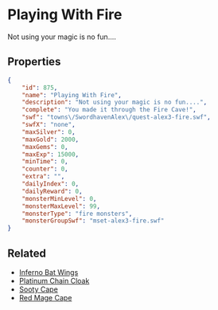 # Playing With Fire

Not using your magic is no fun....

## Properties

```json
{
    "id": 875,
    "name": "Playing With Fire",
    "description": "Not using your magic is no fun....",
    "complete": "You made it through the Fire Cave!",
    "swf": "towns\/SwordhavenAlex\/quest-alex3-fire.swf",
    "swfX": "none",
    "maxSilver": 0,
    "maxGold": 2000,
    "maxGems": 0,
    "maxExp": 15000,
    "minTime": 0,
    "counter": 0,
    "extra": "",
    "dailyIndex": 0,
    "dailyReward": 0,
    "monsterMinLevel": 0,
    "monsterMaxLevel": 99,
    "monsterType": "fire monsters",
    "monsterGroupSwf": "mset-alex3-fire.swf"
}
```

## Related

- [Inferno Bat Wings](../items/6624-inferno-bat-wings.md)
- [Platinum Chain Cloak](../items/6625-platinum-chain-cloak.md)
- [Sooty Cape](../items/6626-sooty-cape.md)
- [Red Mage Cape](../items/6627-red-mage-cape.md)


